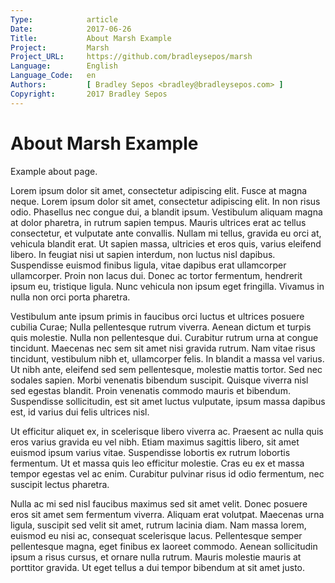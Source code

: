 ```yaml
---
Type:            article
Date:            2017-06-26
Title:           About Marsh Example
Project:         Marsh
Project_URL:     https://github.com/bradleysepos/marsh
Language:        English
Language_Code:   en
Authors:         [ Bradley Sepos <bradley@bradleysepos.com> ]
Copyright:       2017 Bradley Sepos
---
```


About Marsh Example
===================

Example about page.

<!-- .ipsum -->

Lorem ipsum dolor sit amet, consectetur adipiscing elit. Fusce at magna neque. Lorem ipsum dolor sit amet, consectetur adipiscing elit. In non risus odio. Phasellus nec congue dui, a blandit ipsum. Vestibulum aliquam magna at dolor pharetra, in rutrum sapien tempus. Mauris ultrices erat ac tellus consectetur, et vulputate ante convallis. Nullam mi tellus, gravida eu orci at, vehicula blandit erat. Ut sapien massa, ultricies et eros quis, varius eleifend libero. In feugiat nisi ut sapien interdum, non luctus nisl dapibus. Suspendisse euismod finibus ligula, vitae dapibus erat ullamcorper ullamcorper. Proin non lacus dui. Donec ac tortor fermentum, hendrerit ipsum eu, tristique ligula. Nunc vehicula non ipsum eget fringilla. Vivamus in nulla non orci porta pharetra.

Vestibulum ante ipsum primis in faucibus orci luctus et ultrices posuere cubilia Curae; Nulla pellentesque rutrum viverra. Aenean dictum et turpis quis molestie. Nulla non pellentesque dui. Curabitur rutrum urna at congue tincidunt. Maecenas nec sem sit amet nisi gravida rutrum. Nam vitae risus tincidunt, vestibulum nibh et, ullamcorper felis. In blandit a massa vel varius. Ut nibh ante, eleifend sed sem pellentesque, molestie mattis tortor. Sed nec sodales sapien. Morbi venenatis bibendum suscipit. Quisque viverra nisl sed egestas blandit. Proin venenatis commodo mauris et bibendum. Suspendisse sollicitudin, est sit amet luctus vulputate, ipsum massa dapibus est, id varius dui felis ultrices nisl.

Ut efficitur aliquet ex, in scelerisque libero viverra ac. Praesent ac nulla quis eros varius gravida eu vel nibh. Etiam maximus sagittis libero, sit amet euismod ipsum varius vitae. Suspendisse lobortis ex rutrum lobortis fermentum. Ut et massa quis leo efficitur molestie. Cras eu ex et massa tempor egestas vel ac enim. Curabitur pulvinar risus id odio fermentum, nec suscipit lectus pharetra.

Nulla ac mi sed nisl faucibus maximus sed sit amet velit. Donec posuere eros sit amet sem fermentum viverra. Aliquam erat volutpat. Maecenas urna ligula, suscipit sed velit sit amet, rutrum lacinia diam. Nam massa lorem, euismod eu nisi ac, consequat scelerisque lacus. Pellentesque semper pellentesque magna, eget finibus ex laoreet commodo. Aenean sollicitudin ipsum a risus cursus, et ornare nulla rutrum. Mauris molestie mauris at porttitor gravida. Ut eget tellus a dui tempor bibendum at sit amet justo.

<!-- /.ipsum -->
